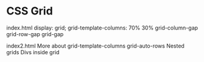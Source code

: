 # CSS Grid
index.html
	display: grid;
	grid-template-columns: 70% 30%
	grid-column-gap
	grid-row-gap
	grid-gap

index2.html
	More about grid-template-columns
	grid-auto-rows
	Nested grids
	Divs inside grid
